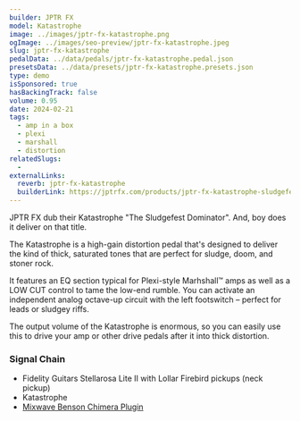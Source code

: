 ```yaml
---
builder: JPTR FX
model: Katastrophe
image: ../images/jptr-fx-katastrophe.png
ogImage: ../images/seo-preview/jptr-fx-katastrophe.jpeg
slug: jptr-fx-katastrophe
pedalData: ../data/pedals/jptr-fx-katastrophe.pedal.json
presetsData: ../data/presets/jptr-fx-katastrophe.presets.json
type: demo
isSponsored: true
hasBackingTrack: false
volume: 0.95
date: 2024-02-21
tags:
  - amp in a box
  - plexi
  - marshall
  - distortion
relatedSlugs:
  -
externalLinks:
  reverb: jptr-fx-katastrophe
  builderLink: https://jptrfx.com/products/jptr-fx-katastrophe-sludgefest-dominator-distorion-pre-amp
---
```


JPTR FX dub their Katastrophe "The Sludgefest Dominator". And, boy does it deliver on that title.

The Katastrophe is a high-gain distortion pedal that's designed to deliver the kind of thick, saturated tones that are perfect for sludge, doom, and stoner rock.

It features an EQ section typical for Plexi-style Marhshall™ amps as well as a LOW CUT control to tame the low-end rumble. You can activate an independent analog octave-up circuit with the left footswitch – perfect for leads or sludgey riffs.

The output volume of the Katastrophe is enormous, so you can easily use this to drive your amp or other drive pedals after it into thick distortion.

### Signal Chain

- Fidelity Guitars Stellarosa Lite II with Lollar Firebird pickups (neck pickup)
- Katastrophe
- [Mixwave Benson Chimera Plugin](https://www.mixwave.net/products/benson-chimera)
